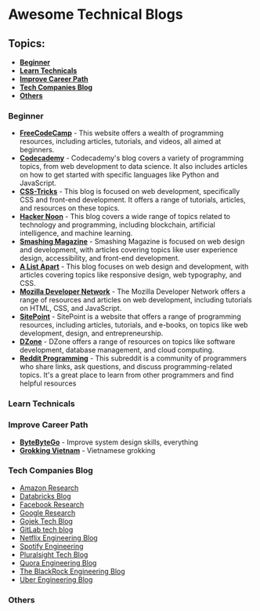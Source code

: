 # Awesome Technical Blogs

## Topics:
- **[Beginner](#beginner)**
- **[Learn Technicals](#learn-technicals)**
- **[Improve Career Path](#improve-career-path)**
- **[Tech Companies Blog](#tech-companies-blog)**
- **[Others](#others)**


### Beginner
- **[FreeCodeCamp](https://www.freecodecamp.org/news/tag/blog/)** - This website offers a wealth of programming resources, including articles, tutorials, and videos, all aimed at beginners.
- **[Codecademy](https://www.codecademy.com/resources/blog/)** - Codecademy's blog covers a variety of programming topics, from web development to data science. It also includes articles on how to get started with specific languages like Python and JavaScript.
- **[CSS-Tricks](https://css-tricks.com/)** - This blog is focused on web development, specifically CSS and front-end development. It offers a range of tutorials, articles, and resources on these topics.
- **[Hacker Noon](https://hackernoon.com/tagged/blog)** - This blog covers a wide range of topics related to technology and programming, including blockchain, artificial intelligence, and machine learning.
- **[Smashing Magazine](https://www.smashingmagazine.com/)** - Smashing Magazine is focused on web design and development, with articles covering topics like user experience design, accessibility, and front-end development.
- **[A List Apart](http://alistapart.com/articles/)** - This blog focuses on web design and development, with articles covering topics like responsive design, web typography, and CSS.
- **[Mozilla Developer Network](https://developer.mozilla.org/en-US/)** - The Mozilla Developer Network offers a range of resources and articles on web development, including tutorials on HTML, CSS, and JavaScript.
- **[SitePoint](https://www.sitepoint.com/)** - SitePoint is a website that offers a range of programming resources, including articles, tutorials, and e-books, on topics like web development, design, and entrepreneurship.
- **[DZone](https://dzone.com/)** - DZone offers a range of resources on topics like software development, database management, and cloud computing.
- **[Reddit Programming](https://www.reddit.com/r/programming/)** - This subreddit is a community of programmers who share links, ask questions, and discuss programming-related topics. It's a great place to learn from other programmers and find helpful resources

### Learn Technicals

### Improve Career Path
- **[ByteByteGo](https://blog.bytebytego.com/)** - Improve system design skills, everything
- **[Grokking Vietnam](https://newsletter.grokking.org/)** - Vietnamese grokking


### Tech Companies Blog
- [Amazon Research](http://developer.amazon.com/)
- [Databricks Blog](https://databricks.com/blog/category/engineering)
- [Facebook Research](https://research.facebook.com/)
- [Google Research](http://research.googleblog.com/)
- [Gojek Tech Blog](https://www.gojek.io/blog)
- [GitLab tech blog](https://about.gitlab.com/blog/categories/engineering/)
- [Netflix Engineering Blog](https://netflixtechblog.com/)
- [Spotify Engineering](https://engineering.atspotify.com/)
- [Pluralsight Tech Blog](https://www.pluralsight.com/tech-blog/)
- [Quora Engineering Blog](https://quoraengineering.quora.com/)
- [The BlackRock Engineering Blog]()
- [Uber Engineering Blog](https://www.uber.com/en-VN/blog/engineering/)

### Others
